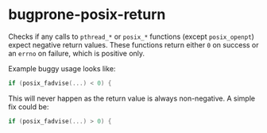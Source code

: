 # bugprone-posix-return

Checks if any calls to `pthread_*` or `posix_*` functions (except
`posix_openpt`) expect negative return values. These functions return
either `0` on success or an `errno` on failure, which is positive only.

Example buggy usage looks like:

``` c
if (posix_fadvise(...) < 0) {
```

This will never happen as the return value is always non-negative. A
simple fix could be:

``` c
if (posix_fadvise(...) > 0) {
```
